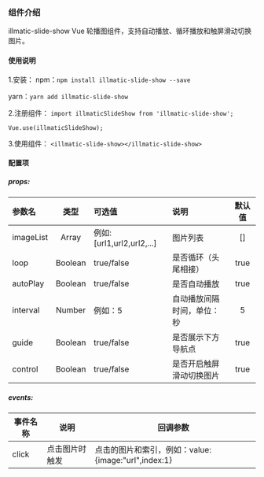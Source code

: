 ### 组件介绍

illmatic-slide-show
Vue 轮播图组件，支持自动播放、循环播放和触屏滑动切换图片。

#### 使用说明

1.安装：
npm：`npm install illmatic-slide-show --save`

yarn：`yarn add illmatic-slide-show`

2.注册组件：
`import illmaticSlideShow from 'illmatic-slide-show';`

`Vue.use(illmaticSlideShow);`

3.使用组件：
`<illmatic-slide-show></illmatic-slide-show>`

#### 配置项

##### props:

| 参数名    |  类型   | 可选值                    | 说明                       | 默认值 |
| :-------- | :-----: | :------------------------ | :------------------------- | :----: |
| imageList |  Array  | 例如:[url1,url2,url2,...] | 图片列表                   |   []   |
| loop      | Boolean | true/false                | 是否循环（头尾相接）       |  true  |
| autoPlay  | Boolean | true/false                | 是否自动播放               |  true  |
| interval  | Number  | 例如：5                   | 自动播放间隔时间，单位：秒 |   5    |
| guide     | Boolean | true/false                | 是否展示下方导航点         |  true  |
| control   | Boolean | true/false                | 是否开启触屏滑动切换图片   |  true  |

##### events:

| 事件名称 | 说明           | 回调参数                                            |
| -------- | -------------- | --------------------------------------------------- |
| click    | 点击图片时触发 | 点击的图片和索引，例如：value:{image:"url",index:1} |

